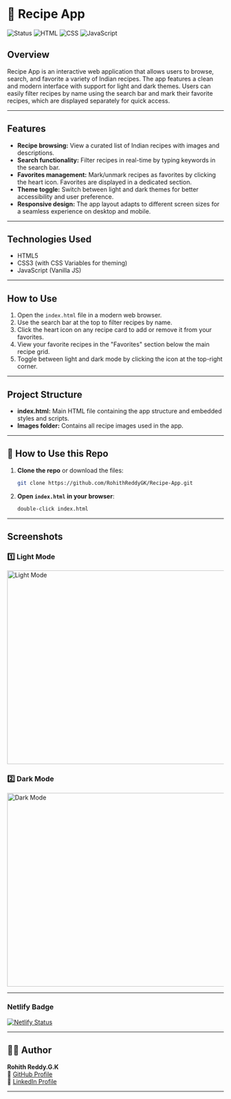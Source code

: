 # 🥗 Recipe App

![Status](https://img.shields.io/badge/status-active-brightgreen)
![HTML](https://img.shields.io/badge/tech-HTML-orange)
![CSS](https://img.shields.io/badge/tech-CSS-blue)
![JavaScript](https://img.shields.io/badge/tech-JavaScript-yellow)

## Overview
Recipe App is an interactive web application that allows users to browse, search, and favorite a variety of Indian recipes. The app features a clean and modern interface with support for light and dark themes. Users can easily filter recipes by name using the search bar and mark their favorite recipes, which are displayed separately for quick access.

---

## Features
- **Recipe browsing:** View a curated list of Indian recipes with images and descriptions.
- **Search functionality:** Filter recipes in real-time by typing keywords in the search bar.
- **Favorites management:** Mark/unmark recipes as favorites by clicking the heart icon. Favorites are displayed in a dedicated section.
- **Theme toggle:** Switch between light and dark themes for better accessibility and user preference.
- **Responsive design:** The app layout adapts to different screen sizes for a seamless experience on desktop and mobile.

---

## Technologies Used
- HTML5
- CSS3 (with CSS Variables for theming)
- JavaScript (Vanilla JS)

---

## How to Use
1. Open the `index.html` file in a modern web browser.
2. Use the search bar at the top to filter recipes by name.
3. Click the heart icon on any recipe card to add or remove it from your favorites.
4. View your favorite recipes in the "Favorites" section below the main recipe grid.
5. Toggle between light and dark mode by clicking the icon at the top-right corner.

---

## Project Structure
- **index.html:** Main HTML file containing the app structure and embedded styles and scripts.
- **Images folder:** Contains all recipe images used in the app.

---

## 📜 How to Use this Repo

1. **Clone the repo** or download the files:
   ```bash
   git clone https://github.com/RohithReddyGK/Recipe-App.git
   ```

2. **Open `index.html` in your browser**:
   ```bash
   double-click index.html
   ```

---

## Screenshots

### 1️⃣ Light Mode
<img src="https://github.com/user-attachments/assets/3676351e-10ba-40ba-af26-ae015d066bad" alt="Light Mode" width="750" height="450"/>

### 2️⃣ Dark Mode
<img src="https://github.com/user-attachments/assets/abbee598-7576-4a9c-b06c-e4ac23709b0e" alt="Dark Mode" width="750" height="450"/>

---

### Netlify Badge
[![Netlify Status](https://api.netlify.com/api/v1/badges/ff5b9500-ceac-4a4f-b050-19fb2f38419e/deploy-status)](https://app.netlify.com/projects/spice-shelf/deploys)

---

## 🙋‍♂️ Author

**Rohith Reddy.G.K**  
🔗 [GitHub Profile](https://github.com/RohithReddyGK)  
🔗 [LinkedIn Profile](https://www.linkedin.com/in/rohithreddygk)

---

